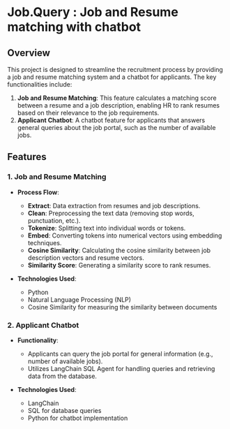 # Job.Query : Job and Resume matching with chatbot

## Overview

This project is designed to streamline the recruitment process by providing a job and resume matching system and a chatbot for applicants. The key functionalities include:

1. **Job and Resume Matching**: This feature calculates a matching score between a resume and a job description, enabling HR to rank resumes based on their relevance to the job requirements.
2. **Applicant Chatbot**: A chatbot feature for applicants that answers general queries about the job portal, such as the number of available jobs.

## Features

### 1. Job and Resume Matching

- **Process Flow**:
  - **Extract**: Data extraction from resumes and job descriptions.
  - **Clean**: Preprocessing the text data (removing stop words, punctuation, etc.).
  - **Tokenize**: Splitting text into individual words or tokens.
  - **Embed**: Converting tokens into numerical vectors using embedding techniques.
  - **Cosine Similarity**: Calculating the cosine similarity between job description vectors and resume vectors.
  - **Similarity Score**: Generating a similarity score to rank resumes.

- **Technologies Used**:
  - Python
  - Natural Language Processing (NLP)
  - Cosine Similarity for measuring the similarity between documents

### 2. Applicant Chatbot

- **Functionality**:
  - Applicants can query the job portal for general information (e.g., number of available jobs).
  - Utilizes LangChain SQL Agent for handling queries and retrieving data from the database.

- **Technologies Used**:
  - LangChain
  - SQL for database queries
  - Python for chatbot implementation

